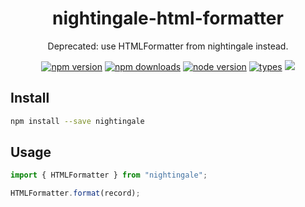 <h1 align="center">
  nightingale-html-formatter
</h1>

<p align="center">
  Deprecated: use HTMLFormatter from nightingale instead.
</p>

<p align="center">
  <a href="https://npmjs.org/package/nightingale-html-formatter"><img src="https://img.shields.io/npm/v/nightingale-html-formatter.svg?style=flat-square" alt="npm version"></a>
  <a href="https://npmjs.org/package/nightingale-html-formatter"><img src="https://img.shields.io/npm/dw/nightingale-html-formatter.svg?style=flat-square" alt="npm downloads"></a>
  <a href="https://npmjs.org/package/nightingale-html-formatter"><img src="https://img.shields.io/node/v/nightingale-html-formatter.svg?style=flat-square" alt="node version"></a>
  <a href="https://npmjs.org/package/nightingale-html-formatter"><img src="https://img.shields.io/npm/types/nightingale-html-formatter.svg?style=flat-square" alt="types"></a>
  <a href="https://codecov.io/gh/christophehurpeau/nightingale"><img src="https://img.shields.io/codecov/c/github/christophehurpeau/nightingale/master.svg?style=flat-square"></a>
</p>

## Install

```sh
npm install --save nightingale
```

## Usage

```js
import { HTMLFormatter } from "nightingale";

HTMLFormatter.format(record);
```
